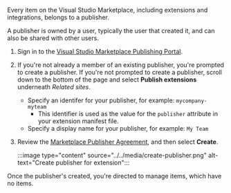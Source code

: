 Every item on the Visual Studio Marketplace, including extensions and integrations, belongs to a publisher. 

A publisher is owned by a user, typically the user that created it, and can also be shared with other users.

1. Sign in to the [Visual Studio Marketplace Publishing Portal](https://marketplace.visualstudio.com/manage/createpublisher?managePageRedirect=true).
2. If you're not already a member of an existing publisher, you're prompted to create a publisher. If you're not prompted to create a publisher, scroll down to the bottom of the page and select **Publish extensions** underneath *Related sites*.
    * Specify an identifer for your publisher, for example: `mycompany-myteam`
        * This identifier is used as the value for the `publisher` attribute in your extension manifest file.
    * Specify a display name for your publisher, for example: `My Team`
3. Review the [Marketplace Publisher Agreement](https://aka.ms/vsmarketplace-agreement), and then select **Create**.

   :::image type="content" source="../../media/create-publisher.png" alt-text="Create publisher for extension":::


Once the publisher's created, you're directed to manage items, which have no items.

